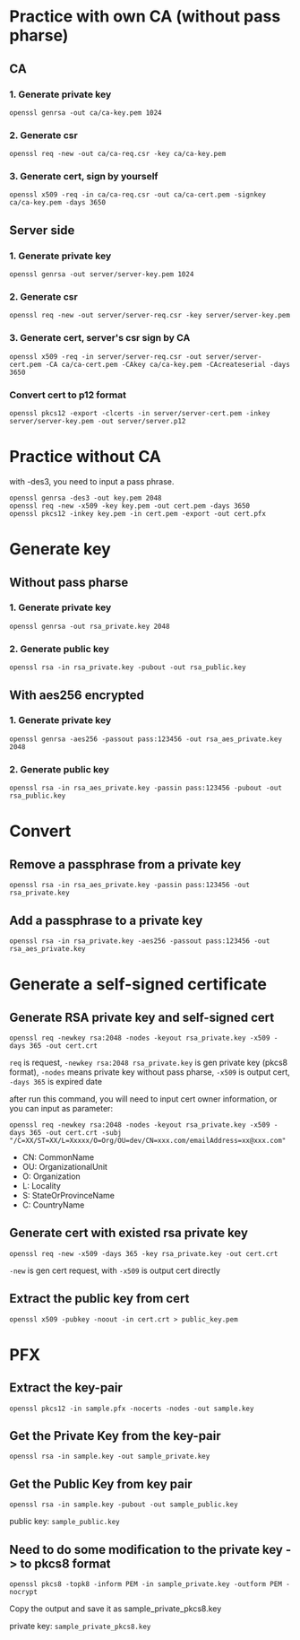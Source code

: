 # Practice with own CA (without pass pharse)

## CA

### 1. Generate private key
```
openssl genrsa -out ca/ca-key.pem 1024
```

### 2. Generate csr
```
openssl req -new -out ca/ca-req.csr -key ca/ca-key.pem
```

### 3. Generate cert, sign by yourself
```
openssl x509 -req -in ca/ca-req.csr -out ca/ca-cert.pem -signkey ca/ca-key.pem -days 3650
```

## Server side

### 1. Generate private key
```
openssl genrsa -out server/server-key.pem 1024
```

### 2. Generate csr
```
openssl req -new -out server/server-req.csr -key server/server-key.pem
```

### 3. Generate cert, server's csr sign by CA
```
openssl x509 -req -in server/server-req.csr -out server/server-cert.pem -CA ca/ca-cert.pem -CAkey ca/ca-key.pem -CAcreateserial -days 3650
```

### Convert cert to p12 format
```
openssl pkcs12 -export -clcerts -in server/server-cert.pem -inkey server/server-key.pem -out server/server.p12
```

# Practice without CA
with -des3, you need to input a pass phrase.
```
openssl genrsa -des3 -out key.pem 2048
openssl req -new -x509 -key key.pem -out cert.pem -days 3650
openssl pkcs12 -inkey key.pem -in cert.pem -export -out cert.pfx
```

# Generate key

## Without pass pharse
### 1. Generate private key 
```
openssl genrsa -out rsa_private.key 2048
```

### 2. Generate public key
```
openssl rsa -in rsa_private.key -pubout -out rsa_public.key
```

## With aes256 encrypted
### 1. Generate private key
```
openssl genrsa -aes256 -passout pass:123456 -out rsa_aes_private.key 2048
```

### 2. Generate public key
```
openssl rsa -in rsa_aes_private.key -passin pass:123456 -pubout -out rsa_public.key
```

# Convert
## Remove a passphrase from a private key
```
openssl rsa -in rsa_aes_private.key -passin pass:123456 -out rsa_private.key
```

## Add a passphrase to a private key
```
openssl rsa -in rsa_private.key -aes256 -passout pass:123456 -out rsa_aes_private.key
```

# Generate a self-signed certificate

## Generate RSA private key and self-signed cert
```
openssl req -newkey rsa:2048 -nodes -keyout rsa_private.key -x509 -days 365 -out cert.crt
```
```req``` is request,
```-newkey rsa:2048 rsa_private.key``` is gen private key (pkcs8 format),
```-nodes``` means private key without pass pharse,
```-x509``` is output cert,
```-days 365``` is expired date

after run this command, you will need to input cert owner information, or you can input as parameter:
```
openssl req -newkey rsa:2048 -nodes -keyout rsa_private.key -x509 -days 365 -out cert.crt -subj "/C=XX/ST=XX/L=Xxxxx/O=Org/OU=dev/CN=xxx.com/emailAddress=xx@xxx.com"
```
- CN: CommonName
- OU: OrganizationalUnit
- O: Organization
- L: Locality
- S: StateOrProvinceName
- C: CountryName

## Generate cert with existed rsa private key
```
openssl req -new -x509 -days 365 -key rsa_private.key -out cert.crt
```
```-new``` is gen cert request, with ```-x509``` is output cert directly

## Extract the public key from cert
```
openssl x509 -pubkey -noout -in cert.crt > public_key.pem
```

# PFX

## Extract the key-pair
```
openssl pkcs12 -in sample.pfx -nocerts -nodes -out sample.key
```

## Get the Private Key from the key-pair

```
openssl rsa -in sample.key -out sample_private.key
```

## Get the Public Key from key pair

```
openssl rsa -in sample.key -pubout -out sample_public.key
```
public key: ```sample_public.key```

## Need to do some modification to the private key -> to pkcs8 format

```
openssl pkcs8 -topk8 -inform PEM -in sample_private.key -outform PEM -nocrypt
```
Copy the output and save it as sample_private_pkcs8.key

private key: ```sample_private_pkcs8.key```
